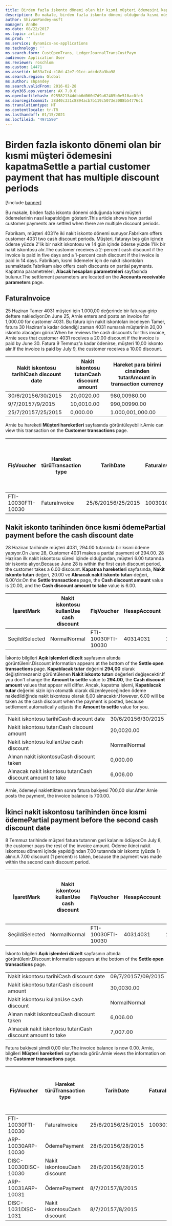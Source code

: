 ```yaml
---
title: Birden fazla iskonto dönemi olan bir kısmi müşteri ödemesini kapatma
description: Bu makale, birden fazla iskonto dönemi olduğunda kısmi müşteri ödemelerinin nasıl kapatıldığını gösterir.
author: ShivamPandey-msft
manager: AnnBe
ms.date: 08/22/2017
ms.topic: article
ms.prod: ''
ms.service: dynamics-ax-applications
ms.technology: ''
ms.search.form: CustOpenTrans, LedgerJournalTransCustPaym
audience: Application User
ms.reviewer: roschlom
ms.custom: 14471
ms.assetid: b633a7c4-c18d-42e7-91cc-adcdc8a3ba98
ms.search.region: Global
ms.author: shpandey
ms.search.validFrom: 2016-02-28
ms.dyn365.ops.version: AX 7.0.0
ms.openlocfilehash: 025582134ddbb6d060d7d9a62405b0e510ac0fe0
ms.sourcegitcommit: 38d40c331c8894acb7b119c5073e3088b54776c1
ms.translationtype: HT
ms.contentlocale: tr-TR
ms.lasthandoff: 01/15/2021
ms.locfileid: "4971590"
---
```

# <a name="settle-a-partial-customer-payment-that-has-multiple-discount-periods"></a><span data-ttu-id="ff93d-103">Birden fazla iskonto dönemi olan bir kısmi müşteri ödemesini kapatma</span><span class="sxs-lookup"><span data-stu-id="ff93d-103">Settle a partial customer payment that has multiple discount periods</span></span>

[!include [banner](../includes/banner.md)]

<span data-ttu-id="ff93d-104">Bu makale, birden fazla iskonto dönemi olduğunda kısmi müşteri ödemelerinin nasıl kapatıldığını gösterir.</span><span class="sxs-lookup"><span data-stu-id="ff93d-104">This article shows how partial customer payments are settled when there are multiple discount periods.</span></span>

<span data-ttu-id="ff93d-105">Fabrikam, müşteri 4031'e iki nakit iskonto dönemi sunuyor.</span><span class="sxs-lookup"><span data-stu-id="ff93d-105">Fabrikam offers customer 4031 two cash discount periods.</span></span> <span data-ttu-id="ff93d-106">Müşteri, faturayı beş gün içinde öderse yüzde 2'lik bir nakit iskontosu ve 14 gün içinde öderse yüzde 1'lik bir nakit iskontosu alır.</span><span class="sxs-lookup"><span data-stu-id="ff93d-106">The customer receives a 2-percent cash discount if the invoice is paid in five days and a 1-percent cash discount if the invoice is paid in 14 days.</span></span> <span data-ttu-id="ff93d-107">Fabrikam, kısmi ödemeler için de nakit iskontoları sunmaktadır.</span><span class="sxs-lookup"><span data-stu-id="ff93d-107">Fabrikam also offers cash discounts on partial payments.</span></span> <span data-ttu-id="ff93d-108">Kapatma parametreleri, **Alacak hesapları parametreleri** sayfasında bulunur.</span><span class="sxs-lookup"><span data-stu-id="ff93d-108">The settlement parameters are located on the **Accounts receivable parameters** page.</span></span>

## <a name="invoice"></a><span data-ttu-id="ff93d-109">Fatura</span><span class="sxs-lookup"><span data-stu-id="ff93d-109">Invoice</span></span>
<span data-ttu-id="ff93d-110">25 Haziran Tamer 4031 müşteri için 1.000,00 değerinde bir faturayı girip deftere naklediyor.</span><span class="sxs-lookup"><span data-stu-id="ff93d-110">On June 25, Arnie enters and posts an invoice for 1,000.00 for customer 4031.</span></span> <span data-ttu-id="ff93d-111">Bu fatura için nakit iskontoları inceleyen Tamer, fatura 30 Haziran'a kadar ödendiği zaman 4031 numaralı müşterinin 20,00 iskonto alacağını görür.</span><span class="sxs-lookup"><span data-stu-id="ff93d-111">When he reviews the cash discounts for this invoice, Arnie sees that customer 4031 receives a 20.00 discount if the invoice is paid by June 30.</span></span> <span data-ttu-id="ff93d-112">Fatura 9 Temmuz'a kadar ödenirse, müşteri 10,00 iskonto alır.</span><span class="sxs-lookup"><span data-stu-id="ff93d-112">If the invoice is paid by July 9, the customer receives a 10.00 discount.</span></span>

| <span data-ttu-id="ff93d-113">Nakit iskontosu tarihi</span><span class="sxs-lookup"><span data-stu-id="ff93d-113">Cash discount date</span></span> | <span data-ttu-id="ff93d-114">Nakit iskontosu tutarı</span><span class="sxs-lookup"><span data-stu-id="ff93d-114">Cash discount amount</span></span> | <span data-ttu-id="ff93d-115">Hareket para birimi cinsinden tutar</span><span class="sxs-lookup"><span data-stu-id="ff93d-115">Amount in transaction currency</span></span> |
|--------------------|----------------------|--------------------------------|
| <span data-ttu-id="ff93d-116">30/6/2015</span><span class="sxs-lookup"><span data-stu-id="ff93d-116">6/30/2015</span></span>          | <span data-ttu-id="ff93d-117">20,00</span><span class="sxs-lookup"><span data-stu-id="ff93d-117">20.00</span></span>                | <span data-ttu-id="ff93d-118">980,00</span><span class="sxs-lookup"><span data-stu-id="ff93d-118">980.00</span></span>                         |
| <span data-ttu-id="ff93d-119">9/7/2015</span><span class="sxs-lookup"><span data-stu-id="ff93d-119">7/9/2015</span></span>           | <span data-ttu-id="ff93d-120">10,00</span><span class="sxs-lookup"><span data-stu-id="ff93d-120">10.00</span></span>                | <span data-ttu-id="ff93d-121">990,00</span><span class="sxs-lookup"><span data-stu-id="ff93d-121">990.00</span></span>                         |
| <span data-ttu-id="ff93d-122">25/7/2015</span><span class="sxs-lookup"><span data-stu-id="ff93d-122">7/25/2015</span></span>          | <span data-ttu-id="ff93d-123">0,00</span><span class="sxs-lookup"><span data-stu-id="ff93d-123">0.00</span></span>                 | <span data-ttu-id="ff93d-124">1.000,00</span><span class="sxs-lookup"><span data-stu-id="ff93d-124">1,000.00</span></span>                       |

<span data-ttu-id="ff93d-125">Arnie bu hareketi **Müşteri hareketleri** sayfasında görüntüleyebilir.</span><span class="sxs-lookup"><span data-stu-id="ff93d-125">Arnie can view this transaction on the **Customer transactions** page.</span></span>

| <span data-ttu-id="ff93d-126">Fiş</span><span class="sxs-lookup"><span data-stu-id="ff93d-126">Voucher</span></span>   | <span data-ttu-id="ff93d-127">Hareket türü</span><span class="sxs-lookup"><span data-stu-id="ff93d-127">Transaction type</span></span> | <span data-ttu-id="ff93d-128">Tarih</span><span class="sxs-lookup"><span data-stu-id="ff93d-128">Date</span></span>      | <span data-ttu-id="ff93d-129">Fatura</span><span class="sxs-lookup"><span data-stu-id="ff93d-129">Invoice</span></span> | <span data-ttu-id="ff93d-130">Hareket para birimi borcundaki tutar</span><span class="sxs-lookup"><span data-stu-id="ff93d-130">Amount in transaction currency debit</span></span> | <span data-ttu-id="ff93d-131">Hareket para birimi alacağındaki tutar</span><span class="sxs-lookup"><span data-stu-id="ff93d-131">Amount in transaction currency credit</span></span> | <span data-ttu-id="ff93d-132">Kalan</span><span class="sxs-lookup"><span data-stu-id="ff93d-132">Balance</span></span>  | <span data-ttu-id="ff93d-133">Para Birimi</span><span class="sxs-lookup"><span data-stu-id="ff93d-133">Currency</span></span> |
|-----------|------------------|-----------|---------|--------------------------------------|---------------------------------------|----------|----------|
| <span data-ttu-id="ff93d-134">FTI-10030</span><span class="sxs-lookup"><span data-stu-id="ff93d-134">FTI-10030</span></span> | <span data-ttu-id="ff93d-135">Fatura</span><span class="sxs-lookup"><span data-stu-id="ff93d-135">Invoice</span></span>          | <span data-ttu-id="ff93d-136">25/6/2015</span><span class="sxs-lookup"><span data-stu-id="ff93d-136">6/25/2015</span></span> | <span data-ttu-id="ff93d-137">10030</span><span class="sxs-lookup"><span data-stu-id="ff93d-137">10030</span></span>   | <span data-ttu-id="ff93d-138">1.000,00</span><span class="sxs-lookup"><span data-stu-id="ff93d-138">1,000.00</span></span>                             |                                       | <span data-ttu-id="ff93d-139">1.000,00</span><span class="sxs-lookup"><span data-stu-id="ff93d-139">1,000.00</span></span> | <span data-ttu-id="ff93d-140">ABD Doları</span><span class="sxs-lookup"><span data-stu-id="ff93d-140">USD</span></span>      |

## <a name="partial-payment-before-the-cash-discount-date"></a><span data-ttu-id="ff93d-141">Nakit iskonto tarihinden önce kısmi ödeme</span><span class="sxs-lookup"><span data-stu-id="ff93d-141">Partial payment before the cash discount date</span></span>
<span data-ttu-id="ff93d-142">28 Haziran tarihinde müşteri 4031, 294.00 tutarında bir kısmi ödeme yapıyor.</span><span class="sxs-lookup"><span data-stu-id="ff93d-142">On June 28, Customer 4031 makes a partial payment of 294.00.</span></span> <span data-ttu-id="ff93d-143">28 Haziran ilk nakit iskontosu süresi içinde olduğundan, müşteri 6.00 tutarında bir iskonto alıyor.</span><span class="sxs-lookup"><span data-stu-id="ff93d-143">Because June 28 is within the first cash discount period, the customer takes a 6.00 discount.</span></span> <span data-ttu-id="ff93d-144">**Kapatma hareketleri** sayfasında, **Nakit iskonto tutarı** değeri, 20.00 ve **Alınacak nakit iskonto tutarı** değeri, 6.00'dır.</span><span class="sxs-lookup"><span data-stu-id="ff93d-144">On the **Settle transactions** page, the **Cash discount amount** value is 20.00, and the **Cash discount amount to take** value is 6.00.</span></span>

| <span data-ttu-id="ff93d-145">İşaret</span><span class="sxs-lookup"><span data-stu-id="ff93d-145">Mark</span></span>     | <span data-ttu-id="ff93d-146">Nakit iskontosu kullan</span><span class="sxs-lookup"><span data-stu-id="ff93d-146">Use cash discount</span></span> | <span data-ttu-id="ff93d-147">Fiş</span><span class="sxs-lookup"><span data-stu-id="ff93d-147">Voucher</span></span>   | <span data-ttu-id="ff93d-148">Hesap</span><span class="sxs-lookup"><span data-stu-id="ff93d-148">Account</span></span> | <span data-ttu-id="ff93d-149">Tarih</span><span class="sxs-lookup"><span data-stu-id="ff93d-149">Date</span></span>      | <span data-ttu-id="ff93d-150">Vade tarihi</span><span class="sxs-lookup"><span data-stu-id="ff93d-150">Due date</span></span>  | <span data-ttu-id="ff93d-151">Fatura</span><span class="sxs-lookup"><span data-stu-id="ff93d-151">Invoice</span></span> | <span data-ttu-id="ff93d-152">Hareket para birimi cinsinden tutar</span><span class="sxs-lookup"><span data-stu-id="ff93d-152">Amount in transaction currency</span></span> | <span data-ttu-id="ff93d-153">Para Birimi</span><span class="sxs-lookup"><span data-stu-id="ff93d-153">Currency</span></span> | <span data-ttu-id="ff93d-154">Kapatılacak tutar</span><span class="sxs-lookup"><span data-stu-id="ff93d-154">Amount to settle</span></span> |
|----------|-------------------|-----------|---------|-----------|-----------|---------|--------------------------------|----------|------------------|
| <span data-ttu-id="ff93d-155">Seçildi</span><span class="sxs-lookup"><span data-stu-id="ff93d-155">Selected</span></span> | <span data-ttu-id="ff93d-156">Normal</span><span class="sxs-lookup"><span data-stu-id="ff93d-156">Normal</span></span>            | <span data-ttu-id="ff93d-157">FTI-10030</span><span class="sxs-lookup"><span data-stu-id="ff93d-157">FTI-10030</span></span> | <span data-ttu-id="ff93d-158">4031</span><span class="sxs-lookup"><span data-stu-id="ff93d-158">4031</span></span>    | <span data-ttu-id="ff93d-159">25/6/2015</span><span class="sxs-lookup"><span data-stu-id="ff93d-159">6/25/2015</span></span> | <span data-ttu-id="ff93d-160">25/7/2015</span><span class="sxs-lookup"><span data-stu-id="ff93d-160">7/25/2015</span></span> | <span data-ttu-id="ff93d-161">10030</span><span class="sxs-lookup"><span data-stu-id="ff93d-161">10030</span></span>   | <span data-ttu-id="ff93d-162">1.000,00</span><span class="sxs-lookup"><span data-stu-id="ff93d-162">1,000.00</span></span>                       | <span data-ttu-id="ff93d-163">ABD Doları</span><span class="sxs-lookup"><span data-stu-id="ff93d-163">USD</span></span>      | <span data-ttu-id="ff93d-164">294,00</span><span class="sxs-lookup"><span data-stu-id="ff93d-164">294.00</span></span>           |

<span data-ttu-id="ff93d-165">İskonto bilgileri **Açık işlemleri düzelt** sayfasının altında görüntülenir.</span><span class="sxs-lookup"><span data-stu-id="ff93d-165">Discount information appears at the bottom of the **Settle open transactions** page.</span></span> <span data-ttu-id="ff93d-166">**Kapatılacak tutar** değerini **294,00** olarak değiştirmezseniz görüntülenen **Nakit iskonto tutarı** değerleri değişecektir.</span><span class="sxs-lookup"><span data-stu-id="ff93d-166">If you don't change the **Amount to settle** value to **294.00**, the **Cash discount amount** values that appear will differ.</span></span> <span data-ttu-id="ff93d-167">Ancak, kapatma işlemi, **Kapatılacak tutar** değerini sizin için otomatik olarak düzenleyeceğinden ödeme nakledildiğinde nakit iskontosu olarak 6,00 alınacaktır.</span><span class="sxs-lookup"><span data-stu-id="ff93d-167">However, 6.00 will be taken as the cash discount when the payment is posted, because settlement automatically adjusts the **Amount to settle** value for you.</span></span>

|                              |           |
|------------------------------|-----------|
| <span data-ttu-id="ff93d-168">Nakit iskontosu tarihi</span><span class="sxs-lookup"><span data-stu-id="ff93d-168">Cash discount date</span></span>           | <span data-ttu-id="ff93d-169">30/6/2015</span><span class="sxs-lookup"><span data-stu-id="ff93d-169">6/30/2015</span></span> |
| <span data-ttu-id="ff93d-170">Nakit iskontosu tutarı</span><span class="sxs-lookup"><span data-stu-id="ff93d-170">Cash discount amount</span></span>         | <span data-ttu-id="ff93d-171">20,00</span><span class="sxs-lookup"><span data-stu-id="ff93d-171">20.00</span></span>     |
| <span data-ttu-id="ff93d-172">Nakit iskontosu kullan</span><span class="sxs-lookup"><span data-stu-id="ff93d-172">Use cash discount</span></span>            | <span data-ttu-id="ff93d-173">Normal</span><span class="sxs-lookup"><span data-stu-id="ff93d-173">Normal</span></span>    |
| <span data-ttu-id="ff93d-174">Alınan nakit iskontosu</span><span class="sxs-lookup"><span data-stu-id="ff93d-174">Cash discount taken</span></span>          | <span data-ttu-id="ff93d-175">0,00</span><span class="sxs-lookup"><span data-stu-id="ff93d-175">0.00</span></span>      |
| <span data-ttu-id="ff93d-176">Alınacak nakit iskontosu tutarı</span><span class="sxs-lookup"><span data-stu-id="ff93d-176">Cash discount amount to take</span></span> | <span data-ttu-id="ff93d-177">6,00</span><span class="sxs-lookup"><span data-stu-id="ff93d-177">6.00</span></span>      |

<span data-ttu-id="ff93d-178">Arnie, ödemeyi naklettikten sonra fatura bakiyesi 700,00 olur.</span><span class="sxs-lookup"><span data-stu-id="ff93d-178">After Arnie posts the payment, the invoice balance is 700.00.</span></span>

## <a name="partial-payment-before-the-second-cash-discount-date"></a><span data-ttu-id="ff93d-179">İkinci nakit iskontosu tarihinden önce kısmi ödeme</span><span class="sxs-lookup"><span data-stu-id="ff93d-179">Partial payment before the second cash discount date</span></span>
<span data-ttu-id="ff93d-180">8 Temmuz tarihinde müşteri fatura tutarının geri kalanını ödüyor.</span><span class="sxs-lookup"><span data-stu-id="ff93d-180">On July 8, the customer pays the rest of the invoice amount.</span></span> <span data-ttu-id="ff93d-181">Ödeme ikinci nakit iskontosu dönemi içinde yapıldığından 7,00 tutarında bir iskonto (yüzde 1) alınır.</span><span class="sxs-lookup"><span data-stu-id="ff93d-181">A 7.00 discount (1 percent) is taken, because the payment was made within the second cash discount period.</span></span>

| <span data-ttu-id="ff93d-182">İşaret</span><span class="sxs-lookup"><span data-stu-id="ff93d-182">Mark</span></span>     | <span data-ttu-id="ff93d-183">Nakit iskontosu kullan</span><span class="sxs-lookup"><span data-stu-id="ff93d-183">Use cash discount</span></span> | <span data-ttu-id="ff93d-184">Fiş</span><span class="sxs-lookup"><span data-stu-id="ff93d-184">Voucher</span></span>   | <span data-ttu-id="ff93d-185">Hesap</span><span class="sxs-lookup"><span data-stu-id="ff93d-185">Account</span></span> | <span data-ttu-id="ff93d-186">Tarih</span><span class="sxs-lookup"><span data-stu-id="ff93d-186">Date</span></span>      | <span data-ttu-id="ff93d-187">Vade tarihi</span><span class="sxs-lookup"><span data-stu-id="ff93d-187">Due date</span></span>  | <span data-ttu-id="ff93d-188">Fatura</span><span class="sxs-lookup"><span data-stu-id="ff93d-188">Invoice</span></span> | <span data-ttu-id="ff93d-189">Hareket para birimi borcundaki tutar</span><span class="sxs-lookup"><span data-stu-id="ff93d-189">Amount in transaction currency debit</span></span> | <span data-ttu-id="ff93d-190">Hareket para birimi alacağındaki tutar</span><span class="sxs-lookup"><span data-stu-id="ff93d-190">Amount in transaction currency credit</span></span> | <span data-ttu-id="ff93d-191">Para Birimi</span><span class="sxs-lookup"><span data-stu-id="ff93d-191">Currency</span></span> | <span data-ttu-id="ff93d-192">Kapatılacak tutar</span><span class="sxs-lookup"><span data-stu-id="ff93d-192">Amount to settle</span></span> |
|----------|-------------------|-----------|---------|-----------|-----------|---------|--------------------------------------|---------------------------------------|----------|------------------|
| <span data-ttu-id="ff93d-193">Seçildi</span><span class="sxs-lookup"><span data-stu-id="ff93d-193">Selected</span></span> | <span data-ttu-id="ff93d-194">Normal</span><span class="sxs-lookup"><span data-stu-id="ff93d-194">Normal</span></span>            | <span data-ttu-id="ff93d-195">FTI-10030</span><span class="sxs-lookup"><span data-stu-id="ff93d-195">FTI-10030</span></span> | <span data-ttu-id="ff93d-196">4031</span><span class="sxs-lookup"><span data-stu-id="ff93d-196">4031</span></span>    | <span data-ttu-id="ff93d-197">25/6/2015</span><span class="sxs-lookup"><span data-stu-id="ff93d-197">6/25/2015</span></span> | <span data-ttu-id="ff93d-198">25/7/2015</span><span class="sxs-lookup"><span data-stu-id="ff93d-198">7/25/2015</span></span> | <span data-ttu-id="ff93d-199">10030</span><span class="sxs-lookup"><span data-stu-id="ff93d-199">10030</span></span>   | <span data-ttu-id="ff93d-200">700,00</span><span class="sxs-lookup"><span data-stu-id="ff93d-200">700.00</span></span>                               |                                       | <span data-ttu-id="ff93d-201">ABD Doları</span><span class="sxs-lookup"><span data-stu-id="ff93d-201">USD</span></span>      | <span data-ttu-id="ff93d-202">693,00</span><span class="sxs-lookup"><span data-stu-id="ff93d-202">693.00</span></span>           |

<span data-ttu-id="ff93d-203">İskonto bilgileri **Açık işlemleri düzelt** sayfasının altında görüntülenir.</span><span class="sxs-lookup"><span data-stu-id="ff93d-203">Discount information appears at the bottom of the **Settle open transactions** page.</span></span>

|                              |           |
|------------------------------|-----------|
| <span data-ttu-id="ff93d-204">Nakit iskontosu tarihi</span><span class="sxs-lookup"><span data-stu-id="ff93d-204">Cash discount date</span></span>           | <span data-ttu-id="ff93d-205">09/7/2015</span><span class="sxs-lookup"><span data-stu-id="ff93d-205">7/09/2015</span></span> |
| <span data-ttu-id="ff93d-206">Nakit iskontosu tutarı</span><span class="sxs-lookup"><span data-stu-id="ff93d-206">Cash discount amount</span></span>         | <span data-ttu-id="ff93d-207">30,00</span><span class="sxs-lookup"><span data-stu-id="ff93d-207">30.00</span></span>     |
| <span data-ttu-id="ff93d-208">Nakit iskontosu kullan</span><span class="sxs-lookup"><span data-stu-id="ff93d-208">Use cash discount</span></span>            | <span data-ttu-id="ff93d-209">Normal</span><span class="sxs-lookup"><span data-stu-id="ff93d-209">Normal</span></span>    |
| <span data-ttu-id="ff93d-210">Alınan nakit iskontosu</span><span class="sxs-lookup"><span data-stu-id="ff93d-210">Cash discount taken</span></span>          | <span data-ttu-id="ff93d-211">6,00</span><span class="sxs-lookup"><span data-stu-id="ff93d-211">6.00</span></span>      |
| <span data-ttu-id="ff93d-212">Alınacak nakit iskontosu tutarı</span><span class="sxs-lookup"><span data-stu-id="ff93d-212">Cash discount amount to take</span></span> | <span data-ttu-id="ff93d-213">7,00</span><span class="sxs-lookup"><span data-stu-id="ff93d-213">7.00</span></span>      |

<span data-ttu-id="ff93d-214">Fatura bakiyesi şimdi 0,00 olur.</span><span class="sxs-lookup"><span data-stu-id="ff93d-214">The invoice balance is now 0.00.</span></span> <span data-ttu-id="ff93d-215">Arnie, bilgileri **Müşteri hareketleri** sayfasında görür.</span><span class="sxs-lookup"><span data-stu-id="ff93d-215">Arnie views the information on the **Customer transactions** page.</span></span>

| <span data-ttu-id="ff93d-216">Fiş</span><span class="sxs-lookup"><span data-stu-id="ff93d-216">Voucher</span></span>    | <span data-ttu-id="ff93d-217">Hareket türü</span><span class="sxs-lookup"><span data-stu-id="ff93d-217">Transaction type</span></span> | <span data-ttu-id="ff93d-218">Tarih</span><span class="sxs-lookup"><span data-stu-id="ff93d-218">Date</span></span>      | <span data-ttu-id="ff93d-219">Fatura</span><span class="sxs-lookup"><span data-stu-id="ff93d-219">Invoice</span></span> | <span data-ttu-id="ff93d-220">Hareket para birimi borcundaki tutar</span><span class="sxs-lookup"><span data-stu-id="ff93d-220">Amount in transaction currency debit</span></span> | <span data-ttu-id="ff93d-221">Hareket para birimi alacağındaki tutar</span><span class="sxs-lookup"><span data-stu-id="ff93d-221">Amount in transaction currency credit</span></span> | <span data-ttu-id="ff93d-222">Kalan</span><span class="sxs-lookup"><span data-stu-id="ff93d-222">Balance</span></span> | <span data-ttu-id="ff93d-223">Para Birimi</span><span class="sxs-lookup"><span data-stu-id="ff93d-223">Currency</span></span> |
|------------|------------------|-----------|---------|--------------------------------------|---------------------------------------|---------|----------|
| <span data-ttu-id="ff93d-224">FTI-10030</span><span class="sxs-lookup"><span data-stu-id="ff93d-224">FTI-10030</span></span>  | <span data-ttu-id="ff93d-225">Fatura</span><span class="sxs-lookup"><span data-stu-id="ff93d-225">Invoice</span></span>          | <span data-ttu-id="ff93d-226">25/6/2015</span><span class="sxs-lookup"><span data-stu-id="ff93d-226">6/25/2015</span></span> | <span data-ttu-id="ff93d-227">10030</span><span class="sxs-lookup"><span data-stu-id="ff93d-227">10030</span></span>   | <span data-ttu-id="ff93d-228">1.000,00</span><span class="sxs-lookup"><span data-stu-id="ff93d-228">1,000.00</span></span>                             |                                       | <span data-ttu-id="ff93d-229">0,00</span><span class="sxs-lookup"><span data-stu-id="ff93d-229">0.00</span></span>    | <span data-ttu-id="ff93d-230">ABD Doları</span><span class="sxs-lookup"><span data-stu-id="ff93d-230">USD</span></span>      |
| <span data-ttu-id="ff93d-231">ARP-10030</span><span class="sxs-lookup"><span data-stu-id="ff93d-231">ARP-10030</span></span>  |  <span data-ttu-id="ff93d-232">Ödeme</span><span class="sxs-lookup"><span data-stu-id="ff93d-232">Payment</span></span>         | <span data-ttu-id="ff93d-233">28/6/2015</span><span class="sxs-lookup"><span data-stu-id="ff93d-233">6/28/2015</span></span> |         |                                      | <span data-ttu-id="ff93d-234">294,00</span><span class="sxs-lookup"><span data-stu-id="ff93d-234">294.00</span></span>                                | <span data-ttu-id="ff93d-235">0,00</span><span class="sxs-lookup"><span data-stu-id="ff93d-235">0.00</span></span>    | <span data-ttu-id="ff93d-236">ABD Doları</span><span class="sxs-lookup"><span data-stu-id="ff93d-236">USD</span></span>      |
| <span data-ttu-id="ff93d-237">DISC-10030</span><span class="sxs-lookup"><span data-stu-id="ff93d-237">DISC-10030</span></span> |  <span data-ttu-id="ff93d-238">Nakit iskontosu</span><span class="sxs-lookup"><span data-stu-id="ff93d-238">Cash discount</span></span>   | <span data-ttu-id="ff93d-239">28/6/2015</span><span class="sxs-lookup"><span data-stu-id="ff93d-239">6/28/2015</span></span> |         |                                      | <span data-ttu-id="ff93d-240">6,00</span><span class="sxs-lookup"><span data-stu-id="ff93d-240">6.00</span></span>                                  | <span data-ttu-id="ff93d-241">0,00</span><span class="sxs-lookup"><span data-stu-id="ff93d-241">0.00</span></span>    | <span data-ttu-id="ff93d-242">ABD Doları</span><span class="sxs-lookup"><span data-stu-id="ff93d-242">USD</span></span>      |
| <span data-ttu-id="ff93d-243">ARP-10031</span><span class="sxs-lookup"><span data-stu-id="ff93d-243">ARP-10031</span></span>  |  <span data-ttu-id="ff93d-244">Ödeme</span><span class="sxs-lookup"><span data-stu-id="ff93d-244">Payment</span></span>         | <span data-ttu-id="ff93d-245">8/7/2015</span><span class="sxs-lookup"><span data-stu-id="ff93d-245">7/8/2015</span></span>  |         |                                      | <span data-ttu-id="ff93d-246">693,00</span><span class="sxs-lookup"><span data-stu-id="ff93d-246">693.00</span></span>                                | <span data-ttu-id="ff93d-247">0,00</span><span class="sxs-lookup"><span data-stu-id="ff93d-247">0.00</span></span>    | <span data-ttu-id="ff93d-248">ABD Doları</span><span class="sxs-lookup"><span data-stu-id="ff93d-248">USD</span></span>      |
| <span data-ttu-id="ff93d-249">DISC-1031</span><span class="sxs-lookup"><span data-stu-id="ff93d-249">DISC-1031</span></span>  |  <span data-ttu-id="ff93d-250">Nakit iskontosu</span><span class="sxs-lookup"><span data-stu-id="ff93d-250">Cash discount</span></span>   | <span data-ttu-id="ff93d-251">8/7/2015</span><span class="sxs-lookup"><span data-stu-id="ff93d-251">7/8/2015</span></span>  |         |                                      | <span data-ttu-id="ff93d-252">7,00</span><span class="sxs-lookup"><span data-stu-id="ff93d-252">7.00</span></span>                                  | <span data-ttu-id="ff93d-253">0,00</span><span class="sxs-lookup"><span data-stu-id="ff93d-253">0.00</span></span>    | <span data-ttu-id="ff93d-254">ABD Doları</span><span class="sxs-lookup"><span data-stu-id="ff93d-254">USD</span></span>      |





